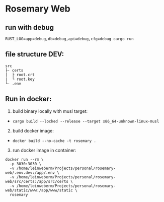 # Rosemary Web

## run with debug
```
RUST_LOG=app=debug,db=debug,api=debug,cfg=debug cargo run
```

## file structure DEV:
```
src
├- certs
|  ├ root.crt
|  └ root.key
└- .env
```

## Run in docker:
1. build binary locally with musl target:
  - `cargo build --locked --release --target x86_64-unknown-linux-musl`
2. build docker image:
  - `docker build --no-cache -t rosemary .`
3. run docker image in container:
```
docker run --rm \
  -p 3030:3030 \
  -v /home/leinweberm/Projects/personal/rosemary-web/.env.dev:/app/.env \
  -v /home/leinweberm/Projects/personal/rosemary-web/src/certs:/app/src/certs \
  -v /home/leinweberm/Projects/personal/rosemary-web/static/www:/app/www/static \
  rosemary
```